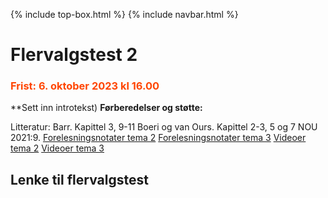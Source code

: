 {% include top-box.html %} <!-- Kode for å inkludere boksen på toppen av siden. Se _config.yml for å gjøre endringer. -->
{% include navbar.html %} <!-- Kode for navigasjonsmeny. Se navbar.html for å gjøre endringer. -->
<!-- Gjør endringer under her -->

# Flervalgstest 2
### <span style="color:OrangeRed;"> Frist: 6. oktober 2023 kl 16.00 </span>
**Sett inn introtekst)
**Førberedelser og støtte:**

Litteratur:
Barr. Kapittel 3, 9-11
Boeri og van Ours. Kapittel 2-3, 5 og 7
NOU 2021:9. 
[Forelesningsnotater tema 2](forelesninger.md#f_t2)
[Forelesningsnotater tema 3](forelesninger.md#f_t2)
[Videoer tema 2](video.md#v_t2)
[Videoer tema 3](video.md#v_t3)


 ## Lenke til flervalgstest

